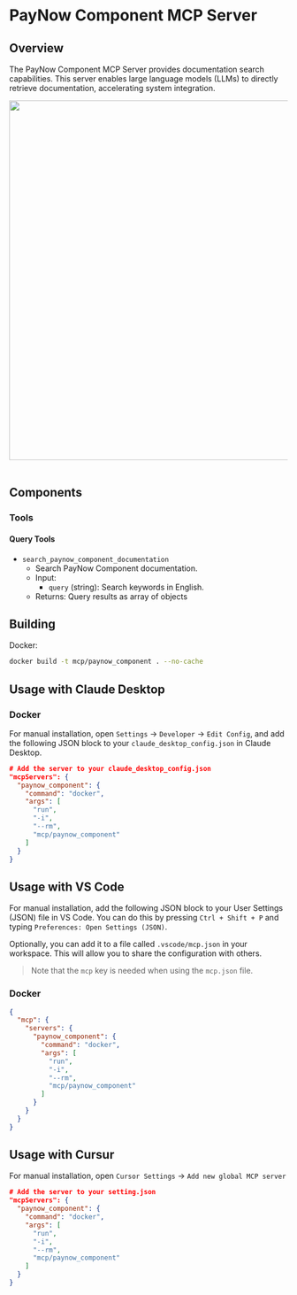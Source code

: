 # PayNow Component MCP Server

## Overview
The PayNow Component MCP Server provides documentation search capabilities. This server enables large language models (LLMs) to directly retrieve documentation, accelerating system integration.

<img src="./docs/Demo_paynow_component.gif" width="650">
<br><br>

## Components

### Tools

#### Query Tools
- `search_paynow_component_documentation`
   - Search PayNow Component documentation. 
   - Input:
     - `query` (string): Search keywords in English.
   - Returns: Query results as array of objects

## Building

Docker:

```bash
docker build -t mcp/paynow_component . --no-cache
```

## Usage with Claude Desktop

### Docker

For manual installation, open `Settings` -> `Developer` -> `Edit Config`, and add the following JSON block to your `claude_desktop_config.json` in Claude Desktop.

```json
# Add the server to your claude_desktop_config.json
"mcpServers": {
  "paynow_component": {
    "command": "docker",
    "args": [
      "run", 
      "-i", 
      "--rm", 
      "mcp/paynow_component"
    ]
  }
}
```

## Usage with VS Code

For manual installation, add the following JSON block to your User Settings (JSON) file in VS Code. You can do this by pressing `Ctrl + Shift + P` and typing `Preferences: Open Settings (JSON)`.

Optionally, you can add it to a file called `.vscode/mcp.json` in your workspace. This will allow you to share the configuration with others.

> Note that the `mcp` key is needed when using the `mcp.json` file.


### Docker

```json
{
  "mcp": {
    "servers": {
      "paynow_component": {
        "command": "docker",
        "args": [
          "run", 
          "-i", 
          "--rm", 
          "mcp/paynow_component"
        ]
      }
    }
  }
}
```

## Usage with Cursur
For manual installation, open `Cursor Settings` -> `Add new global MCP server`

```json
# Add the server to your setting.json
"mcpServers": {
  "paynow_component": {
    "command": "docker",
    "args": [
      "run", 
      "-i", 
      "--rm", 
      "mcp/paynow_component"
    ]
  }
}
```
